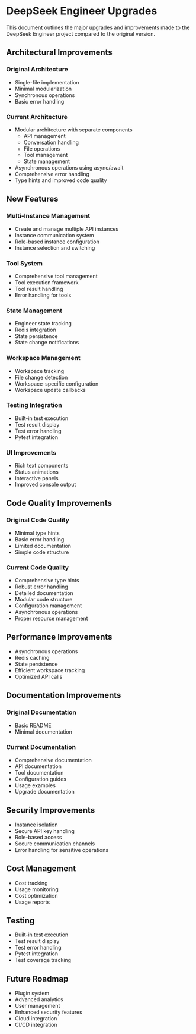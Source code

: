 # DeepSeek Engineer Upgrades

This document outlines the major upgrades and improvements made to the DeepSeek Engineer project compared to the original version.

## Architectural Improvements

### Original Architecture

- Single-file implementation
- Minimal modularization
- Synchronous operations
- Basic error handling

### Current Architecture

- Modular architecture with separate components
  - API management
  - Conversation handling
  - File operations
  - Tool management
  - State management
- Asynchronous operations using async/await
- Comprehensive error handling
- Type hints and improved code quality

## New Features

### Multi-Instance Management

- Create and manage multiple API instances
- Instance communication system
- Role-based instance configuration
- Instance selection and switching

### Tool System

- Comprehensive tool management
- Tool execution framework
- Tool result handling
- Error handling for tools

### State Management

- Engineer state tracking
- Redis integration
- State persistence
- State change notifications

### Workspace Management

- Workspace tracking
- File change detection
- Workspace-specific configuration
- Workspace update callbacks

### Testing Integration

- Built-in test execution
- Test result display
- Test error handling
- Pytest integration

### UI Improvements

- Rich text components
- Status animations
- Interactive panels
- Improved console output

## Code Quality Improvements

### Original Code Quality

- Minimal type hints
- Basic error handling
- Limited documentation
- Simple code structure

### Current Code Quality

- Comprehensive type hints
- Robust error handling
- Detailed documentation
- Modular code structure
- Configuration management
- Asynchronous operations
- Proper resource management

## Performance Improvements

- Asynchronous operations
- Redis caching
- State persistence
- Efficient workspace tracking
- Optimized API calls

## Documentation Improvements

### Original Documentation

- Basic README
- Minimal documentation

### Current Documentation

- Comprehensive documentation
- API documentation
- Tool documentation
- Configuration guides
- Usage examples
- Upgrade documentation

## Security Improvements

- Instance isolation
- Secure API key handling
- Role-based access
- Secure communication channels
- Error handling for sensitive operations

## Cost Management

- Cost tracking
- Usage monitoring
- Cost optimization
- Usage reports

## Testing

- Built-in test execution
- Test result display
- Test error handling
- Pytest integration
- Test coverage tracking

## Future Roadmap

- Plugin system
- Advanced analytics
- User management
- Enhanced security features
- Cloud integration
- CI/CD integration
